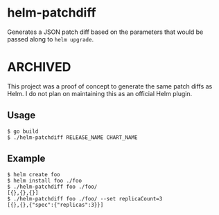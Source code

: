 # helm-patchdiff

Generates a JSON patch diff based on the parameters that would be passed along to `helm upgrade`.

# ARCHIVED

This project was a proof of concept to generate the same patch diffs as Helm. I do not plan on maintaining this as an official Helm plugin.

## Usage

```console
$ go build
$ ./helm-patchdiff RELEASE_NAME CHART_NAME
```

## Example

```console
$ helm create foo
$ helm install foo ./foo
$ ./helm-patchdiff foo ./foo/
[{},{},{}]
$ ./helm-patchdiff foo ./foo/ --set replicaCount=3
[{},{},{"spec":{"replicas":3}}]
```

